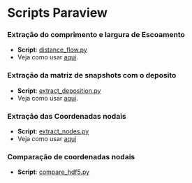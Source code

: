 # Scripts Paraview

### Extração do comprimento e largura de Escoamento
 - **Script**: [distance_flow.py](scripts/distance_flow.py)
 - Veja como usar [aqui](./doc/distance_flow.md).

 ### Extração da matriz de snapshots com o deposito
  - **Script**: [extract_deposition.py](./scripts/extract_deposition.py)  
  - Veja como usar [aqui](./doc/extract_deposition.md).

### Extração das Coordenadas nodais
- **Script**: [extract_nodes.py](./scripts/extract_nodes.py)
- Veja como usar [aqui](./docs/extract_nodes.md)

### Comparação de coordenadas nodais
- **Script**: [compare_hdf5.py](./scripts/compare_hdf5.py)

